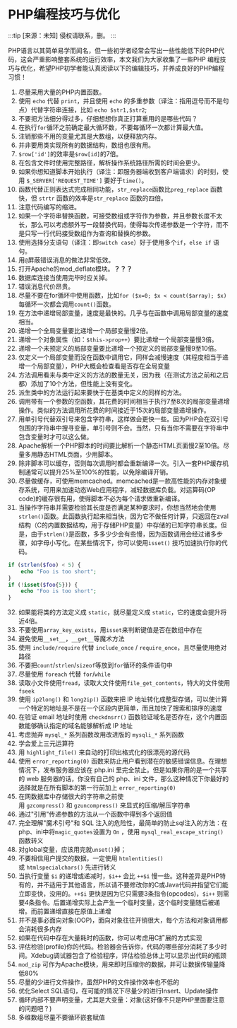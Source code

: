 # PHP编程技巧与优化

:::tip
[来源：未知] 侵权请联系，删。
:::

PHP语言以其简单易学而闻名，但一些初学者经常会写出一些性能低下的PHP代码，这会严重影响整套系统的运行效率，本文我们为大家收集了一些PHP 编程技巧与优化，希望PHP初学者能认真阅读以下的编辑技巧，并养成良好的PHP编程习惯！

1. 尽量采用大量的PHP内置函数。
2. 使用 `echo` 代替 `print`，并且使用 `echo` 的多重参数（译注：指用逗号而不是句点）代替字符串连接，比如 `echo $str1,$str2`;
3. 不要把方法细分得过多，仔细想想你真正打算重用的是哪些代码？
4. 在执行`for`循环之前确定最大循环数，不要每循环一次都计算最大值。
5. 注销那些不用的变量尤其是大数组，以便释放内存。
6. 并非要用类实现所有的数据结构，数组也很有用。
7. `$row['id']`的效率是`$row[id]`的7倍。
8. 在包含文件时使用完整路径，解析操作系统路径所需的时间会更少。
9. 如果你想知道脚本开始执行（译注：即服务器端收到客户端请求）的时刻，使用 `$_SERVER['REQUEST_TIME']` 要好于`time()`。
10. 函数代替正则表达式完成相同功能，`str_replace`函数比`preg_replace` 函数快，但 `strtr` 函数的效率是`str_replace` 函数的四倍。
11. 注意代码编写的缩进。
12. 如果一个字符串替换函数，可接受数组或字符作为参数，并且参数长度不太长，那么可以考虑额外写一段替换代码，使得每次传递参数是一个字符，而不是只写一行代码接受数组作为查询和替换的参数。
13. 使用选择分支语句（译注：即`switch case`）好于使用多个`if`，`else if` 语句。
14. 用`@`屏蔽错误消息的做法非常低效。
15. 打开Apache的mod_deflate模块。**？？？**
16. 数据库连接当使用完毕时应关掉。
17. 错误消息代价昂贵。
18. 尽量不要在for循环中使用函数，比如`for ($x=0; $x < count($array); $x)`每循环一次都会调用`count()`函数。
19. 在方法中递增局部变量，速度是最快的。几乎与在函数中调用局部变量的速度相当。
20. 递增一个全局变量要比递增一个局部变量慢2倍。
21. 递增一个对象属性（如：`$this->prop++`）要比递增一个局部变量慢3倍。
22. 递增一个未预定义的局部变量要比递增一个预定义的局部变量慢9至10倍。
23. 仅定义一个局部变量而没在函数中调用它，同样会减慢速度（其程度相当于递增一个局部变量），PHP大概会检查看是否存在全局变量
24. 方法调用看来与类中定义的方法的数量无关，因为我（在测试方法之前和之后都）添加了10个方法，但性能上没有变化。
25. 派生类中的方法运行起来要快于在基类中定义的同样的方法。
26. 调用带有一个参数的空函数，其花费的时间相当于执行7至8次的局部变量递增操作。类似的方法调用所花费的时间接近于15次的局部变量递增操作。
27. 用单引号代替双引号来包含字符串，这样做会更快一些。因为PHP会在双引号包围的字符串中搜寻变量，单引号则不会。当然，只有当你不需要在字符串中包含变量时才可以这么做。
28. Apache解析一个PHP脚本的时间要比解析一个静态HTML页面慢2至10倍。尽量多用静态HTML页面，少用脚本。
29. 除非脚本可以缓存，否则每次调用时都会重新编译一次。引入一套PHP缓存机制通常可以提升25%至100%的性能，以免除编译开销。
30. 尽量做缓存，可使用memcached。memcached是一款高性能的内存对象缓存系统，可用来加速动态Web应用程序，减轻数据库负载。对运算码(OP code)的缓存很有用，使得脚本不必为每个请求做重新编译。
31. 当操作字符串并需要检验其长度是否满足某种要求时，你想当然地会使用`strlen()`函数。此函数执行起来相当快，因为它不做任何计算，只返回在zval 结构（C的内置数据结构，用于存储PHP变量）中存储的已知字符串长度。但是，由于`strlen()`是函数，多多少少会有些慢，因为函数调用会经过诸多步骤，如字母小写化。在某些情况下，你可以使用`isset()` 技巧加速执行你的代码。

```php
if (strlen($foo) < 5) { 
	echo "Foo is too short"; 
}
if (!isset($foo{5})) {
	echo "Foo is too short"; 
}
```
32. 如果能将类的方法定义成 `static`，就尽量定义成 `static`，它的速度会提升将近4倍。
33. 不要使用`array_key_exists`，用`isset`来判断键值是否在数组中存在
34. 避免使用`__set__`，`__get__`等魔术方法
35. 使用 `include/require` 代替 `include_once` / `require_once`，且尽量使用绝对路径
36. 不要把`count`/`strlen`/`sizeof`等放到`for`循环的条件语句中
37. 尽量使用 `foreach` 代替 `for`/`while`
38. 读取小文件使用`fread`，读取大文件使用`file_get_contents`，特大的文件使用`fseek`
39. 使用 `ip2long()` 和 `long2ip()` 函数来把 IP 地址转化成整型存储，可以使计算一个特定的地址是不是在一个区段内更简单，而且加快了搜索和排序的速度
40. 在验证 email 地址时使用 `checkdnsrr()` 函数验证域名是否存在，这个内置函数能够确认指定的域名能够解析成 IP 地址
41. 考虑抛弃 `mysql_*` 系列函数改用改进版的 `mysqli_*` 系列函数
42. 学会爱上三元运算符
43. 用 `highlight_file()` 来自动的打印出格式化的很漂亮的源代码
44. 使用 `error_reporting(0)` 函数来防止用户看到潜在的敏感错误信息。在理想情况下，发布服务器应该在 php.ini 里完全禁止。但是如果你用的是一个共享的 web 服务器的话，你没有自己的 php、ini 文件，那么这种情况下你最好的选择就是在所有脚本的第一行前加上 `error_reporting(0)`
45. 在网数据库中存储很大的字符串之前使用 `gzcompress()` 和 `gzuncompress()` 来显式的压缩/解压字符串
46. 通过"引用"传递参数的方法从一个函数中得到多个返回值
47. 完全理解"魔术引号"和 SQL 注入的危险性，最简单的防止sql注入的方法：在php、ini中将`magic_quotes`设置为 `On` ，使用 `mysql_real_escape_string()` 函数转义
48. 对global变量，应该用完就`unset()`掉；
49. 不要相信用户提交的数据，一定使用 `htmlentities()`或 `htmlspecialchars()` 先进行转义
50. 当执行变量 `$i` 的递增或递减时，`$i++` 会比 `++$i` 慢一些。这种差异是PHP特有的，并不适用于其他语言，所以请不要修改你的C或Java代码并指望它们能立即变快，没用的。`++$i` 更快是因为它只需要3条指令(opcodes)，`$i++` 则需要4条指令。后置递增实际上会产生一个临时变量，这个临时变量随后被递增。而前置递增直接在原值上递增
51. 并不是事必面向对象(OOP)，面向对象往往开销很大，每个方法和对象调用都会消耗很多内存
52. 如果在代码中存在大量耗时的函数，你可以考虑用C扩展的方式实现
53. 评估检验(profile)你的代码。检验器会告诉你，代码的哪些部分消耗了多少时间。Xdebug调试器包含了检验程序，评估检验总体上可以显示出代码的瓶颈
54. `mod_zip` 可作为Apache模块，用来即时压缩你的数据，并可让数据传输量降低80%
55. 尽量的少进行文件操作，虽然PHP的文件操作效率也不低的
56. 优化Select SQL语句，在可能的情况下尽量少的进行Insert、Update操作
57. 循环内部不要声明变量，尤其是大变量：对象(这好像不只是PHP里面要注意的问题吧？)
58. 多维数组尽量不要循环嵌套赋值

